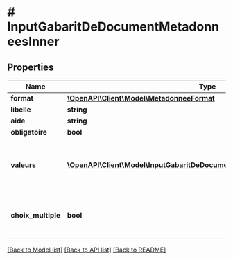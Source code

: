 # # InputGabaritDeDocumentMetadonneesInner

## Properties

Name | Type | Description | Notes
------------ | ------------- | ------------- | -------------
**format** | [**\OpenAPI\Client\Model\MetadonneeFormat**](MetadonneeFormat.md) |  |
**libelle** | **string** |  |
**aide** | **string** |  |
**obligatoire** | **bool** |  |
**valeurs** | [**\OpenAPI\Client\Model\InputGabaritDeDocumentMetadonneesInnerValeursInner[]**](InputGabaritDeDocumentMetadonneesInnerValeursInner.md) | Cette clé n&#39;est nécessaire que pour le format &#x60;enum&#x60; | [optional]
**choix_multiple** | **bool** | Cette clé ne s&#39;applique que pour le format &#x60;enum&#x60; | [optional]

[[Back to Model list]](../../README.md#models) [[Back to API list]](../../README.md#endpoints) [[Back to README]](../../README.md)
